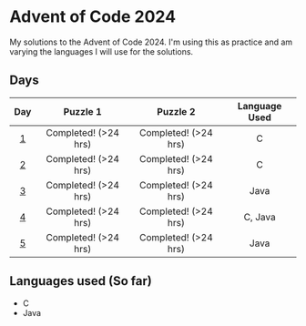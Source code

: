 # Advent of Code 2024

My solutions to the Advent of Code 2024. I'm using this as practice and am
varying the languages I will use for the solutions.

## Days

|                            Day                            |       Puzzle 1       |       Puzzle 2       | Language Used |
| :-------------------------------------------------------: | :------------------: | :------------------: | :-----------: |
| [1](https://github.com/Sp0k/aoc-2024/tree/main/day_01/src) | Completed! (>24 hrs) | Completed! (>24 hrs) |       C       |
| [2](https://github.com/Sp0k/aoc-2024/tree/main/day_02/src) | Completed! (>24 hrs) | Completed! (>24 hrs) |       C       |
| [3](https://github.com/Sp0k/aoc-2024/tree/main/day_03/src) | Completed! (>24 hrs) | Completed! (>24 hrs) |     Java      |
| [4](https://github.com/Sp0k/aoc-2024/tree/main/day_04/src) | Completed! (>24 hrs) | Completed! (>24 hrs) |    C, Java    |
| [5](https://github.com/Sp0k/aoc-2024/tree/main/day_05/src) | Completed! (>24 hrs) | Completed! (>24 hrs) |     Java      |

## Languages used (So far)

- C
- Java
